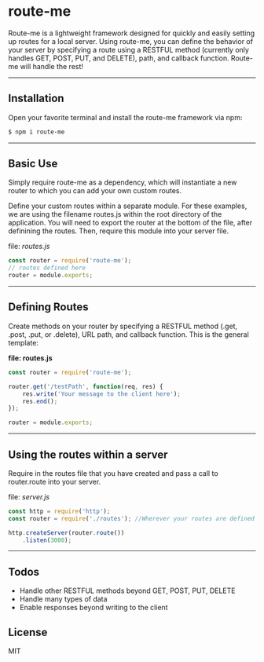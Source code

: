 # __route-me__

Route-me is a lightweight framework designed for quickly and easily setting up routes for a local server. Using route-me, you can define the behavior of your server by specifying a route using a RESTFUL method (currently only handles GET, POST, PUT, and DELETE), path, and callback function. Route-me will handle the rest!

---

## Installation
Open your favorite terminal and install the route-me framework via npm:
```sh
$ npm i route-me
```

---

## Basic Use
Simply require route-me as a dependency, which will instantiate a new router to which you can add your own custom routes.

Define your custom routes within a separate module. For these examples, we are using the filename routes.js within the root directory of the application.  You will need to export the router at the bottom of the file, after definining the routes.  Then, require this module into your server file.

file: _routes.js_
```javascript
const router = require('route-me');
// routes defined here
router = module.exports;
```

---

## Defining Routes
Create methods on your router by specifying a RESTFUL method (.get, .post, .put, or .delete), URL path, and callback function. This is the general template:

__file: routes.js__
```javascript
const router = require('route-me');

router.get('/testPath', function(req, res) {
    res.write('Your message to the client here');
    res.end();
});

router = module.exports;
```

---

## Using the routes within a server
Require in the routes file that you have created and pass a call to router.route into your server.

file: _server.js_
```javascript
const http = require('http');
const router = require('./routes'); //Wherever your routes are defined

http.createServer(router.route())
    .listen(3000);
```

---

## Todos

 - Handle other RESTFUL methods beyond GET, POST, PUT, DELETE
 - Handle many types of data
 - Enable responses beyond writing to the client


License
----

MIT
